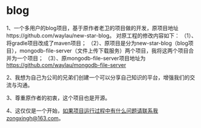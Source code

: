 # blog
1、一个多用户的blog项目，基于原作者老卫的项目做的开发，原项目地址https://github.com/waylau/new-star-blog。
对原工程的修改内容如下：
（1）、将gradle项目改成了maven项目；
（2）、原项目是分为new-star-blog（blog项目），mongodb-file-server（文件上传下载服务）两个项目，我将这两个项目合并为一个项目；
（3）、原mongodb-file-server项目地址为 https://github.com/waylau/mongodb-file-server

2、我想为自己为公司的兄弟们创建一个可以分享自己知识的平台，增强我们的交流与沟通。

3、尊重原作者的初衷，这个项目也是开源。

4、这仅仅是一个开始，如果项目运行过程中有什么问题请联系我zongxingh@163.com。
